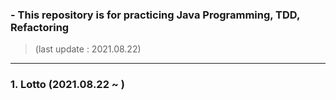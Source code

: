 ### - This repository is for practicing Java Programming, TDD, Refactoring

   > (last update : 2021.08.22)
    
---

### 1. Lotto (2021.08.22 ~ )

